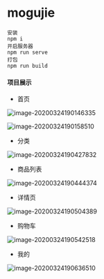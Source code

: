 # mogujie

```
安装
npm i
开启服务器
npm run serve
打包
npm run build
```

#### 项目展示

- 首页

![image-20200324190146335](/README.assets/image-20200324190146335.png)

![image-20200324190158510](/README.assets/image-20200324190158510.png)

- 分类

![image-20200324190427832](/README.assets/image-20200324190427832.png)

- 商品列表

![image-20200324190444374](/README.assets/image-20200324190444374.png)

- 详情页

![image-20200324190504389](/README.assets/image-20200324190504389.png)

- 购物车

![image-20200324190542518](/README.assets/image-20200324190542518.png)

- 我的

![image-20200324190636510](/README.assets/image-20200324190636510.png)
